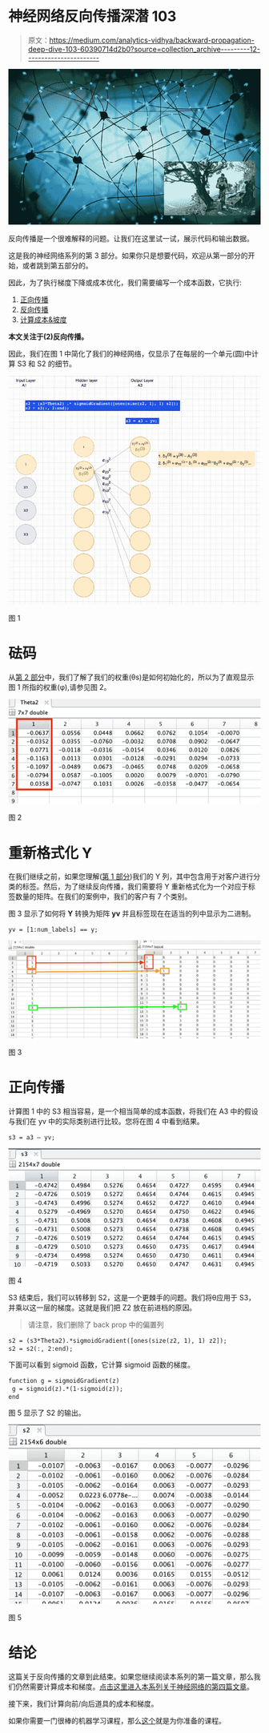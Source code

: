 # 神经网络反向传播深潜 103

> 原文：<https://medium.com/analytics-vidhya/backward-propagation-deep-dive-103-60390714d2b0?source=collection_archive---------12----------------------->

![](img/8f5aadfd095287cc57a68ea4769a1d6c.png)

反向传播是一个很难解释的问题。让我们在这里试一试，展示代码和输出数据。

这是我的神经网络系列的第 3 部分。如果你只是想要代码，欢迎从第一部分的开始，或者跳到第五部分的。

因此，为了执行梯度下降或成本优化，我们需要编写一个成本函数，它执行:

1.  [正向传播](https://shaun-enslin.medium.com/forward-propagation-deep-dive-102-bbeabe4d2fb2)
2.  [反向传播](https://shaun-enslin.medium.com/backward-propagation-deep-dive-103-60390714d2b0)
3.  [计算成本&坡度](https://shaun-enslin.medium.com/cost-and-gradient-calculation-in-neural-networks-deep-dive-104-2e16f26ce3f3)

**本文关注于(2)反向传播。**

因此，我们在图 1 中简化了我们的神经网络，仅显示了在每层的一个单元(圆)中计算 S3 和 S2 的细节。

![](img/e9c02f1a6d14e8d89f6fc2bc6bfebcb9.png)

图 1

# 砝码

从[第 2 部分](https://shaun-enslin.medium.com/forward-propagation-deep-dive-102-bbeabe4d2fb2)中，我们了解了我们的权重(θs)是如何初始化的，所以为了直观显示图 1 所指的权重(φ),请参见图 2。

![](img/60e64bfd73ee289724f119a3b840db79.png)

图 2

# 重新格式化 Y

在我们继续之前，如果您理解([第 1 部分](https://shaun-enslin.medium.com/explaining-neural-networks-101-a36356113cbd))我们的 Y 列，其中包含用于对客户进行分类的标签。然后，为了继续反向传播，我们需要将 Y 重新格式化为一个对应于标签数量的矩阵。在我们的案例中，我们的客户有 7 个类别。

图 3 显示了如何将 **Y** 转换为矩阵 **yv** 并且标签现在在适当的列中显示为二进制。

```
yv = [1:num_labels] == y;
```

![](img/7dcd54ffd88953b9b81ec32d4a54841b.png)

图 3

# 正向传播

计算图 1 中的 S3 相当容易，是一个相当简单的成本函数，将我们在 A3 中的假设与我们在 yv 中的实际类别进行比较。您将在图 4 中看到结果。

```
s3 = a3 — yv;
```

![](img/cadcf8a0eb8b20dd879d2ee4876c6db0.png)

图 4

S3 结束后，我们可以转移到 S2，这是一个更棘手的问题。我们将θ应用于 S3，并乘以这一层的梯度。这就是我们把 Z2 放在前进档的原因。

> 请注意，我们删除了 back prop 中的偏置列

```
s2 = (s3*Theta2).*sigmoidGradient([ones(size(z2, 1), 1) z2]); 
s2 = s2(:, 2:end); 
```

下面可以看到 sigmoid 函数，它计算 sigmoid 函数的梯度。

```
function g = sigmoidGradient(z)
 g = sigmoid(z).*(1-sigmoid(z));
end
```

图 5 显示了 S2 的输出。

![](img/7911265ddbfcb0b763cec2211668b80e.png)

图 5

# 结论

这篇关于反向传播的文章到此结束。如果您继续阅读本系列的第一篇文章，那么我们仍然需要计算成本和梯度。[点击这里进入本系列关于神经网络的第四篇文章](https://shaun-enslin.medium.com/cost-and-gradient-calculation-in-neural-networks-deep-dive-104-2e16f26ce3f3)。

接下来，我们计算向前/向后道具的成本和梯度。

如果你需要一门很棒的机器学习课程，那么[这个](https://www.coursera.org/learn/machine-learning)就是为你准备的课程。